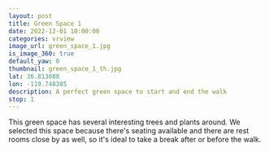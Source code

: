 ```yaml
---
layout: post
title: Green Space 1
date: 2022-12-01 10:00:00
categories: vrview
image_url: green_space_1.jpg
is_image_360: true
default_yaw: 0
thumbnail: green_space_1_th.jpg
lat: 36.813088
lon: -119.748385
description: A perfect green space to start and end the walk
stop: 1
---
```

This green space has several interesting trees and plants around. We selected this space because there's seating available and there are rest rooms close by as well, so it's ideal to take a break after or before the walk.
